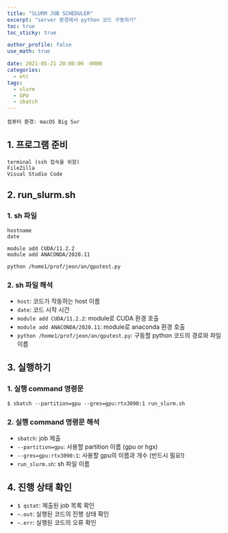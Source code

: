 ```yaml
---
title: "SLURM JOB SCHEDULER"
excerpt: "server 환경에서 python 코드 구동하기"
toc: true
toc_sticky: true

author_profile: false
use_math: true

date: 2021-05-21 20:00:00 -0000
categories: 
  - etc
tags:
  - slurm
  - GPU
  - sbatch
---
```


	컴퓨터 환경: macOS Big Sur

## 1. 프로그램 준비

```
terminal (ssh 접속을 위함)
FileZilla
Visual Studio Code
```

## 2. run_slurm.sh

### 1. sh 파일
```
hostname
date

module add CUDA/11.2.2
module add ANACONDA/2020.11

python /home1/prof/jeon/an/gputest.py
```

### 2. sh 파일 해석

- `host`: 코드가 작동하는 host 이름
- `date`: 코드 시작 시간
- `module add CUDA/11.2.2`: module로 CUDA 환경 호출
- `module add ANACONDA/2020.11`: module로 anaconda 환경 호출
- `python /home1/prof/jeon/an/gputest.py`: 구동할 python 코드의 경로와 파일 이름

## 3. 실행하기

### 1. 실행 command 명령문

```
$ sbatch --partition=gpu --gres=gpu:rtx3090:1 run_slurm.sh
```

### 2. 실행 command 명령문 해석 

- `sbatch`: job 제출
- `--partition=gpu`: 사용할 partition 이름 (gpu or hgx)
- `--gres=gpu:rtx3090:1`: 사용할 gpu의 이름과 개수 (반드시 필요!)
- `run_slurm.sh`: sh 파일 이름

## 4. 진행 상태 확인

- `$ qstat`: 제출된 job 목록 확인
- `~.out`: 실행된 코드의 진행 상태 확인
- `~.err`: 실행된 코드의 오류 확인
<!--stackedit_data:
eyJoaXN0b3J5IjpbLTU5OTI1OTE2MV19
-->